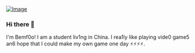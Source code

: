[![Image](https://github.com/Great-Keith/Great-Keith/blob/master/orofile.jpg?raw=true)](https://github.com/Great-Keith)

### Hi there 👋

I'm Bemf0o! I am a student liv1ng in China.
I rea1ly like playing vide0 game5 an6 hope that I could make my own game one day ⚡⚡⚡⚡.
